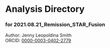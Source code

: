 # Analysis Directory 
### for 2021.08.21_Remission_STAR_Fusion
Author: Jenny Leopoldina Smith<br>
ORCID: [0000-0003-0402-2779](https://orcid.org/0000-0003-0402-2779)
<br>